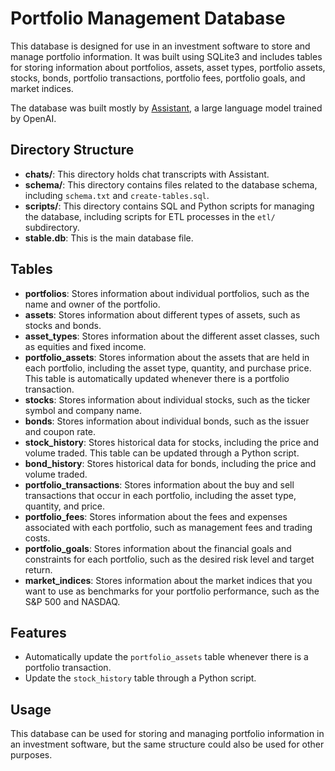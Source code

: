 # Portfolio Management Database

This database is designed for use in an investment software to store and manage portfolio information. It was built using SQLite3 and includes tables for storing information about portfolios, assets, asset types, portfolio assets, stocks, bonds, portfolio transactions, portfolio fees, portfolio goals, and market indices.

The database was built mostly by [Assistant](https://openai.com/blog/openai-assistant/), a large language model trained by OpenAI.

## Directory Structure

- **chats/**: This directory holds chat transcripts with Assistant.
- **schema/**: This directory contains files related to the database schema, including `schema.txt` and `create-tables.sql`.
- **scripts/**: This directory contains SQL and Python scripts for managing the database, including scripts for ETL processes in the `etl/` subdirectory.
- **stable.db**: This is the main database file.

## Tables

- **portfolios**: Stores information about individual portfolios, such as the name and owner of the portfolio.
- **assets**: Stores information about different types of assets, such as stocks and bonds.
- **asset_types**: Stores information about the different asset classes, such as equities and fixed income.
- **portfolio_assets**: Stores information about the assets that are held in each portfolio, including the asset type, quantity, and purchase price. This table is automatically updated whenever there is a portfolio transaction.
- **stocks**: Stores information about individual stocks, such as the ticker symbol and company name.
- **bonds**: Stores information about individual bonds, such as the issuer and coupon rate.
- **stock_history**: Stores historical data for stocks, including the price and volume traded. This table can be updated through a Python script.
- **bond_history**: Stores historical data for bonds, including the price and volume traded.
- **portfolio_transactions**: Stores information about the buy and sell transactions that occur in each portfolio, including the asset type, quantity, and price.
- **portfolio_fees**: Stores information about the fees and expenses associated with each portfolio, such as management fees and trading costs.
- **portfolio_goals**: Stores information about the financial goals and constraints for each portfolio, such as the desired risk level and target return.
- **market_indices**: Stores information about the market indices that you want to use as benchmarks for your portfolio performance, such as the S&P 500 and NASDAQ.

## Features

- Automatically update the `portfolio_assets` table whenever there is a portfolio transaction.
- Update the `stock_history` table through a Python script.

## Usage

This database can be used for storing and managing portfolio information in an investment software, but the same structure could also be used for other purposes.
